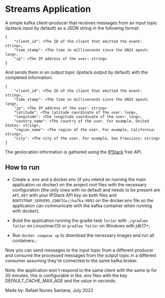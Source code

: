 # Streams Application

A simple kafka client-producer that receives messages from an input topic (ipstack.input by default) as a JSON string in the following format:

    {
        "client_id": <The ID of the client that emitted the event: string>,
        "time_stamp": <The time in milliseconds since the UNIX epoch: long>,
        "ip": <The IP address of the user: string>
    }

And sends them in an output topic (ipstack.output by default) with the completed information:

    {
        "client_id": <The ID of the client that emitted the event: string>,
        "time_stamp": <The time in milliseconds since the UNIX epoch: long>,
        "ip": <The IP address of the user: string>
        "latitude": <The latitude coordinate of the user: long>,
        "longitude": <The longitude coordinate of the user: long>,
        "country_name": <The country of the user. For example, United States: string>,
        "region_name": <The region of the user. For example, California: string>,
        "city": <The city of the user. For example, San Francisco: string>
    }

The geolocation information is gathered using the [IPStack](https://ipstack.com/) free API.

## How to run

- Create a .env and a docker.env (if you intend on running the main application on docker) on the project root files with the necessary configuration (the only ones with no default and needs to be present are `API_KEY` with your IPStack API key on both files and `BOOTSTRAP_SERVERS_CONFIG=//kafka:9092` on the docker.env file so the application can communicate with the kafka container when running with docker);


- Build the application running the gradle task `fatJar` with `./gradlew fatJar` on Linux/macOS or `gradlew fatJar` on Windows with jdk17+;


- Run `docker compose up` to download the necessary images and run all containers.;

Now you can send messages to the input topic from a different producer and consume the processed messages from the output topic in a different consumer assuming they're connected to the same kafka broker.

Note: the application won't respond to the same client with the same ip for 30 minutes, this is configurable in the .env files with the key DEFAULT_CACHE_MAX_AGE and the value in seconds.

Made by: Rafael Nunes Santana, July 2022
